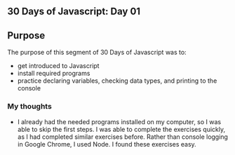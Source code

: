 ## 30 Days of Javascript: Day 01

## Purpose
The purpose of this segment of 30 Days of Javascript was to:
- get introduced to Javascript
- install required programs
- practice declaring variables, checking data types, and printing to the console

### My thoughts
- I already had the needed programs installed on my computer, so I was able to skip the first steps. I was able to complete the exercises quickly, as I had completed similar exercises before. Rather than console logging in Google Chrome, I used Node. I found these exercises easy. 